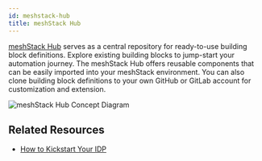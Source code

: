 ```yaml
---
id: meshstack-hub
title: meshStack Hub
---
```


[meshStack Hub](https://hub.meshcloud.io/all) serves as a central repository for ready-to-use building block definitions. Explore existing building blocks to jump-start your automation journey. The meshStack Hub offers reusable components that can be easily imported into your meshStack environment. You can also clone building block definitions to your own GitHub or GitLab account for customization and extension.

![meshStack Hub Concept Diagram](/assets/new_concept/concept_meshStack_Hub.png)

## Related Resources

- [How to Kickstart Your IDP](../guides/core/how-to-kickstart-your-IDP.md)